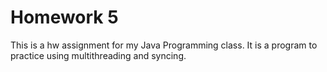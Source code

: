 # Homework 5

This is a hw assignment for my Java Programming class. It is a program to practice using multithreading and syncing.